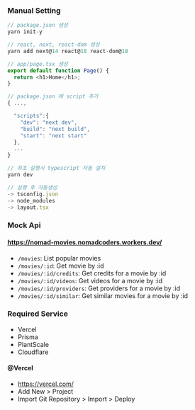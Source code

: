 ### Manual Setting

```js
// package.json 생성
yarn init-y

// react, next, react-dom 생성
yarn add next@14 react@18 react-dom@18
```

```js
// app/page.tsx 생성
export default function Page() {
  return <h1>Home</h1>;
}
```

```js
// package.json 에 script 추가
{ ...,

  "scripts":{
    "dev": "next dev",
    "build": "next build",
    "start": "next start"
  },
  ...
}

// 최초 실행시 typescript 자동 설치
yarn dev

// 실행 후 자동생성
-> tsconfig.json
-> node_modules
-> layout.tsx
```

### Mock Api

#### https://nomad-movies.nomadcoders.workers.dev/

- `/movies`: List popular movies
- `/movies/:id`: Get movie by :id
- `/movies/:id/credits`: Get credits for a movie by :id
- `/movies/:id/videos`: Get videos for a movie by :id
- `/movies/:id/providers`: Get providers for a movie by :id
- `/movies/:id/similar`: Get similar movies for a movie by :id

### Required Service

- Vercel
- Prisma
- PlantScale
- Cloudflare

#### @Vercel

- https://vercel.com/
- Add New > Project
- Import Git Repository > Import > Deploy
